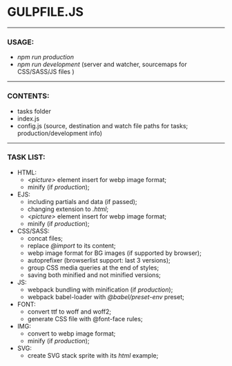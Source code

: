 ﻿# GULPFILE.JS

---

### USAGE:

- _npm run production_
- _npm run development_ (server and watcher, sourcemaps for CSS/SASS/JS files )

---

### CONTENTS:

- tasks folder
- index.js
- config.js (source, destination and watch file paths for tasks; production/development info)

---

### TASK LIST:

- HTML:
  - _\<picture>_ element insert for webp image format;
  - minify (if _production_);
- EJS:
  - including partials and data (if passed);
  - changing extension to _.html_;
  - _\<picture>_ element insert for webp image format;
  - minify (if _production_);
- CSS/SASS:
  - concat files;
  - replace _@import_ to its content;
  - webp image format for BG images (if supported by browser);
  - autoprefixer (browserlist support: last 3 versions);
  - group CSS media queries at the end of styles;
  - saving both minified and not minified versions;
- JS:
  - webpack bundling with minification (if _production_);
  - webpack babel-loader with _@babel/preset-env_ preset;
- FONT:
  - convert ttf to woff and woff2;
  - generate CSS file with @font-face rules;
- IMG:
  - convert to webp image format;
  - minify (if _production_);
- SVG:
  - create SVG stack sprite with its _html_ example;
